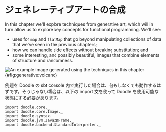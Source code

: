 # ジェネレーティブアートの合成

In this chapter we'll explore techniques from generative art, which will in turn allow us to explore key concepts for functional programming. We'll see:

- uses for `map` and `flatMap` that go beyond manipulating collections of data that we've seen in the previous chapters; 
- how we can handle side effects without breaking substitution; and
- some interesting, and possibly beautiful, images that combine elements of structure and randomness.

![An example image generated using the techniques in this chapter](./src/pages/generative/volcano.png){#fig:generative:volcano}

<div class="callout callout-info">
例題を Doodle の sbt console 内で実行した場合は、何もしなくても動作するはずです。そうじゃない場合は、以下の import 文を使って Doodle を使用可能な状態にする必要があります。

```tut:silent
import doodle.core._
import doodle.core.Image._
import doodle.syntax._
import doodle.jvm.Java2DFrame._
import doodle.backend.StandardInterpreter._
```
</div>

